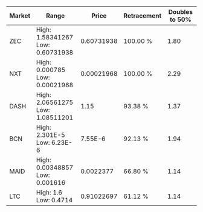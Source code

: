 | Market | Range | Price| Retracement | Doubles to 50% |
| --- | --- | --- | --- | --- |
| ZEC | High: 1.58341267<br />Low: 0.60731938 | 0.60731938 | 100.00 % | 1.80 |
| NXT | High: 0.000785<br />Low: 0.00021968 | 0.00021968 | 100.00 % | 2.29 |
| DASH | High: 2.06561275<br />Low: 1.08511201 | 1.15 | 93.38 % | 1.37 |
| BCN | High: 2.301E-5<br />Low: 6.23E-6 | 7.55E-6 | 92.13 % | 1.94 |
| MAID | High: 0.00348857<br />Low: 0.001616 | 0.0022377 | 66.80 % | 1.14 |
| LTC | High: 1.6<br />Low: 0.4714 | 0.91022697 | 61.12 % | 1.14 |
